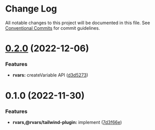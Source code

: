 # Change Log

All notable changes to this project will be documented in this file.
See [Conventional Commits](https://conventionalcommits.org) for commit guidelines.

# [0.2.0](https://github.com/tkofh/rvars/compare/rvars@0.1.0...rvars@0.2.0) (2022-12-06)

### Features

- **rvars:** createVariable API ([d3d5273](https://github.com/tkofh/rvars/commit/d3d5273037af33a4d5eb2205757eed6e958500b4))

# 0.1.0 (2022-11-30)

### Features

- **rvars,@rvars/tailwind-plugin:** implement ([7d3f66e](https://github.com/tkofh/rvars/commit/7d3f66ef4c3e36739f8c6b4bd5cc9291de8a8f6b))
